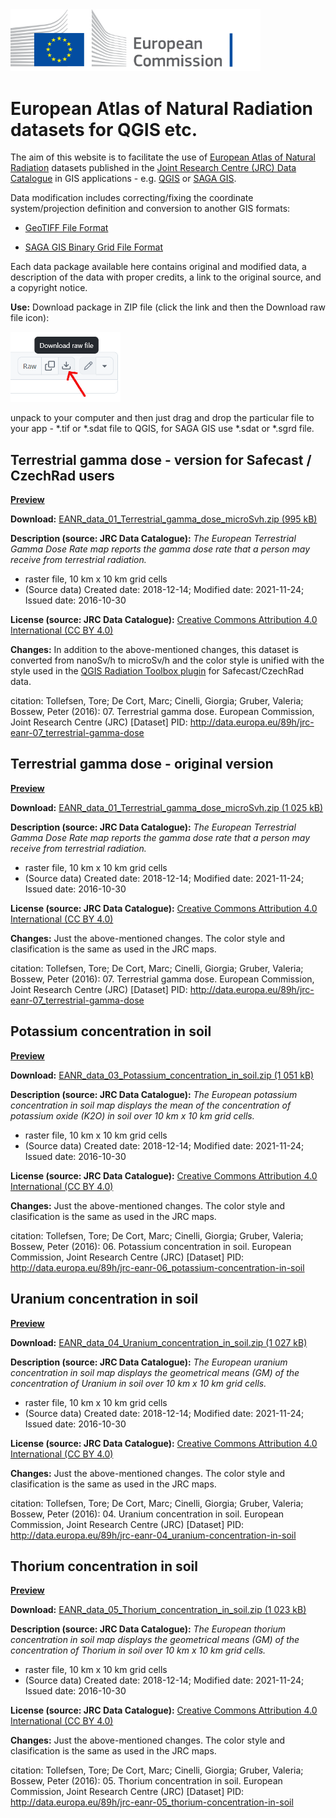  <img src="_images/EC_logo.png" alt="logo of European Commission" width="400"/>

# European Atlas of Natural Radiation datasets for QGIS etc.

The aim of this website is to facilitate the use of [European Atlas of Natural Radiation](https://remon.jrc.ec.europa.eu/About/Atlas-of-Natural-Radiation) datasets published in the [Joint Research Centre (JRC) Data Catalogue](https://data.jrc.ec.europa.eu/collection/id-0057) in GIS applications - e.g. [QGIS](https://qgis.org/) or [SAGA GIS](https://sourceforge.net/projects/saga-gis/).

Data modification includes correcting/fixing the coordinate system/projection definition and conversion to another GIS formats:

- [GeoTIFF File Format](https://gdal.org/en/stable/drivers/raster/gtiff.html)

- [SAGA GIS Binary Grid File Format](https://gdal.org/en/stable/drivers/raster/sdat.html)

Each data package available here contains original and modified data, a description of the data with proper credits, a link to the original source, and a copyright notice.

**Use:**
Download package in ZIP file (click the link and then the Download raw file icon):

<img src="_images/download_raw.png" alt="Download raw file icon">

unpack to your computer and then just drag and drop the particular file to your app - *.tif or *.sdat file to QGIS, for SAGA GIS use *.sdat or *.sgrd file.



## Terrestrial gamma dose - version for Safecast / CzechRad users

**[Preview](_images/EANR_Terrestrial_gamma_dose_microSvh_preview.jpg)**

**Download:** [EANR_data_01_Terrestrial_gamma_dose_microSvh.zip (995 kB)](https://github.com/juhele/opengeodata/blob/master/EANR_data/_data/EANR_data_01_Terrestrial_gamma_dose_microSvh.zip)

**Description (source: JRC Data Catalogue):**
*The European Terrestrial Gamma Dose Rate map reports the gamma dose rate that a person may receive from terrestrial radiation.*
- raster file, 10 km x 10 km grid cells
- (Source data) Created date: 2018-12-14; Modified date: 2021-11-24; Issued date: 2016-10-30

**License (source: JRC Data Catalogue):** [Creative Commons Attribution 4.0 International (CC BY 4.0)](https://creativecommons.org/licenses/by/4.0)

**Changes:**
In addition to the above-mentioned changes, this dataset is converted from nanoSv/h to microSv/h and the color style is unified with the style used in the [QGIS Radiation Toolbox plugin](https://opengeolabs.gitlab.io/radiation-toolbox/qgis-radiation-toolbox-plugin/) for Safecast/CzechRad data.

citation:
Tollefsen, Tore; De Cort, Marc; Cinelli, Giorgia; Gruber, Valeria; Bossew, Peter (2016): 07. Terrestrial gamma dose. European Commission, Joint Research Centre (JRC) [Dataset] PID: http://data.europa.eu/89h/jrc-eanr-07_terrestrial-gamma-dose

## Terrestrial gamma dose - original version

**[Preview](_images/EANR_Terrestrial_gamma_dose_nSvh_preview.jpg)**

**Download:** [EANR_data_01_Terrestrial_gamma_dose_microSvh.zip (1 025 kB)](https://github.com/juhele/opengeodata/blob/master/EANR_data/_data/EANR_data_02_Terrestrial_gamma_dose_nanoSvh.zip)

**Description (source: JRC Data Catalogue):**
*The European Terrestrial Gamma Dose Rate map reports the gamma dose rate that a person may receive from terrestrial radiation.*
- raster file, 10 km x 10 km grid cells
- (Source data) Created date: 2018-12-14; Modified date: 2021-11-24; Issued date: 2016-10-30

**License (source: JRC Data Catalogue):** [Creative Commons Attribution 4.0 International (CC BY 4.0)](https://creativecommons.org/licenses/by/4.0)

**Changes:**
Just the above-mentioned changes. The color style and clasification is the same as used in the JRC maps.

citation:
Tollefsen, Tore; De Cort, Marc; Cinelli, Giorgia; Gruber, Valeria; Bossew, Peter (2016): 07. Terrestrial gamma dose. European Commission, Joint Research Centre (JRC) [Dataset] PID: http://data.europa.eu/89h/jrc-eanr-07_terrestrial-gamma-dose


## Potassium concentration in soil

**[Preview](_images/EANR_Potassium_in_soil_preview.jpg)**

**Download:** [EANR_data_03_Potassium_concentration_in_soil.zip (1 051 kB)](https://github.com/juhele/opengeodata/blob/master/EANR_data/_data/EANR_data_03_Potassium_concentration_in_soil.zip)

**Description (source: JRC Data Catalogue):**
*The European potassium concentration in soil map displays the mean of the concentration of potassium oxide (K2O) in soil over 10 km x 10 km grid cells.*
- raster file, 10 km x 10 km grid cells
- (Source data) Created date: 2018-12-14; Modified date: 2021-11-24; Issued date: 2016-10-30

**License (source: JRC Data Catalogue):** [Creative Commons Attribution 4.0 International (CC BY 4.0)](https://creativecommons.org/licenses/by/4.0)

**Changes:**
Just the above-mentioned changes. The color style and clasification is the same as used in the JRC maps.

citation:
Tollefsen, Tore; De Cort, Marc; Cinelli, Giorgia; Gruber, Valeria; Bossew, Peter (2016): 06. Potassium concentration in soil. European Commission, Joint Research Centre (JRC) [Dataset] PID: http://data.europa.eu/89h/jrc-eanr-06_potassium-concentration-in-soil


## Uranium concentration in soil

**[Preview](_images/EANR_Uranium_in_soil_preview.jpg)**

**Download:** [EANR_data_04_Uranium_concentration_in_soil.zip (1 027 kB)](https://github.com/juhele/opengeodata/blob/master/EANR_data/_data/EANR_data_04_Uranium_concentration_in_soil.zip)

**Description (source: JRC Data Catalogue):**
*The European uranium concentration in soil map displays the geometrical means (GM) of the concentration of Uranium in soil over 10 km x 10 km grid cells.*
- raster file, 10 km x 10 km grid cells
- (Source data) Created date: 2018-12-14; Modified date: 2021-11-24; Issued date: 2016-10-30

**License (source: JRC Data Catalogue):** [Creative Commons Attribution 4.0 International (CC BY 4.0)](https://creativecommons.org/licenses/by/4.0)

**Changes:**
Just the above-mentioned changes. The color style and clasification is the same as used in the JRC maps.

citation:
Tollefsen, Tore; De Cort, Marc; Cinelli, Giorgia; Gruber, Valeria; Bossew, Peter (2016): 04. Uranium concentration in soil. European Commission, Joint Research Centre (JRC) [Dataset] PID: http://data.europa.eu/89h/jrc-eanr-04_uranium-concentration-in-soil

## Thorium concentration in soil

**[Preview](_images/EANR_Thorium_in_soil_preview.jpg)**

**Download:** [EANR_data_05_Thorium_concentration_in_soil.zip (1 023 kB)](https://github.com/juhele/opengeodata/blob/master/EANR_data/_data/EANR_data_05_Thorium_concentration_in_soil.zip)

**Description (source: JRC Data Catalogue):**
*The European thorium concentration in soil map displays the geometrical means (GM) of the concentration of Thorium in soil over 10 km x 10 km grid cells.*
- raster file, 10 km x 10 km grid cells
- (Source data) Created date: 2018-12-14; Modified date: 2021-11-24; Issued date: 2016-10-30

**License (source: JRC Data Catalogue):** [Creative Commons Attribution 4.0 International (CC BY 4.0)](https://creativecommons.org/licenses/by/4.0)

**Changes:**
Just the above-mentioned changes. The color style and clasification is the same as used in the JRC maps.

citation:
Tollefsen, Tore; De Cort, Marc; Cinelli, Giorgia; Gruber, Valeria; Bossew, Peter (2016): 05. Thorium concentration in soil. European Commission, Joint Research Centre (JRC) [Dataset] PID: http://data.europa.eu/89h/jrc-eanr-05_thorium-concentration-in-soil


